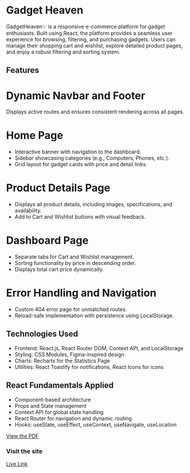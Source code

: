 
# Gadget Heaven 

GadgetHeaven✨ is a responsive e-commerce platform for gadget enthusiasts. Built using React, the platform provides a seamless user experience for browsing, filtering, and purchasing gadgets. Users can manage their shopping cart and wishlist, explore detailed product pages, and enjoy a robust filtering and sorting system.


## Features


# Dynamic Navbar and Footer

Displays active routes and ensures consistent rendering across all pages.

# Home Page

- Interactive banner with navigation to the dashboard.
- Sidebar showcasing categories (e.g., Computers, Phones, etc.).
- Grid layout for gadget cards with price and detail links.

# Product Details Page

-  Displays all product details, including images, specifications, and availability.
- Add to Cart and Wishlist buttons with visual feedback.

# Dashboard Page

- Separate tabs for Cart and Wishlist management.
- Sorting functionality by price in descending order.
- Displays total cart price dynamically.

# Error Handling and Navigation

- Custom 404 error page for unmatched routes.
- Reload-safe implementation with persistence using LocalStorage.

## Technologies Used
- Frontend: React.js, React Router DOM, Context API, and LocalStorage 
- Styling: CSS Modules, Figma-inspired design
- Charts: Recharts for the Statistics Page
- Utilities: React Toastify for notifications, React Icons for icons

## React Fundamentals Applied

- Component-based architecture
- Props and State management
- Context API for global state handling
- React Router for navigation and dynamic routing
- Hooks: useState, useEffect, useContext, useNavigate,  useLocation

[View the PDF](/public/Batch-10_Assignment-08.pdf)


### Visit the site

[Live Link](https://gadget-heaven-live.netlify.app/)

